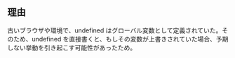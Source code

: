 ## 理由
古いブラウザや環境で、undefined はグローバル変数として定義されていた。そのため、undefined を直接書くと、もしその変数が上書きされていた場合、予期しない挙動を引き起こす可能性があったため。